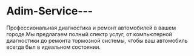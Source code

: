# Adim-Service---
Профессиональная диагностика и ремонт автомобилей в вашем городе.Мы предлагаем полный спектр услуг, от компьютерной диагностики до ремонта тормозной системы, чтобы ваш автомобиль всегда был в идеальном состоянии.
